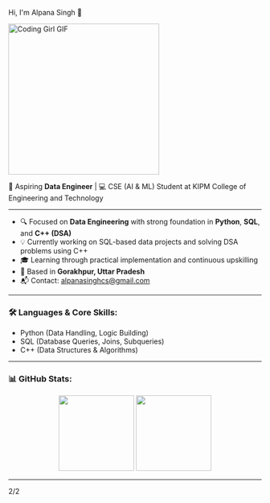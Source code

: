  Hi, I'm Alpana Singh 👋

<img src="https://media.giphy.com/media/L1R1tvI9svkIWwpVYr/giphy.gif" width="300" alt="Coding Girl GIF"/>

🎯 Aspiring **Data Engineer** | 💻 CSE (AI & ML) Student at KIPM College of Engineering and Technology

---

- 🔍 Focused on **Data Engineering** with strong foundation in **Python**, **SQL**, and **C++ (DSA)**
- 💡 Currently working on SQL-based data projects and solving DSA problems using C++
- 🎓 Learning through practical implementation and continuous upskilling
- 📍 Based in **Gorakhpur, Uttar Pradesh**
- 📬 Contact: [alpanasinghcs@gmail.com](mailto:alpanasinghcs@gmail.com)

---

### 🛠️ Languages & Core Skills:
- Python (Data Handling, Logic Building)
- SQL (Database Queries, Joins, Subqueries)
- C++ (Data Structures & Algorithms)

---

### 📊 GitHub Stats:
<p align="center">
  <img src="https://github-readme-stats.vercel.app/api?username=AlpanaSingh&show_icons=true&theme=gruvbox" height="150" />
  <img src="https://github-readme-streak-stats.herokuapp.com/?user=AlpanaSingh&theme=gruvbox" height="150"/>
</p>

---




2/2








